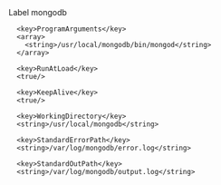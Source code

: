 <?xml version="1.0" encoding="UTF-8"?>
<!DOCTYPE plist PUBLIC "-//Apple//DTD PLIST 1.0//EN""http://www.apple.com/DTDs/PropertyList-1.0.dtd">
<plist version="1.0">
  <dict>
      <key>Label</key>
      <string>mongodb</string>
      
      <key>ProgramArguments</key>
      <array>
        <string>/usr/local/mongodb/bin/mongod</string>
      </array>
      
      <key>RunAtLoad</key>
      <true/>
      
      <key>KeepAlive</key>
      <true/>
      
      <key>WorkingDirectory</key>
      <string>/usr/local/mongodb</string>
      
      <key>StandardErrorPath</key>
      <string>/var/log/mongodb/error.log</string>
      
      <key>StandardOutPath</key>
      <string>/var/log/mongodb/output.log</string>
  </dict>
</plist>
